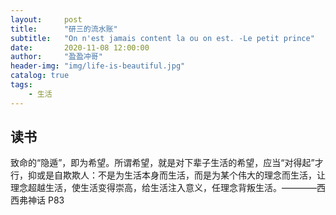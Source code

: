 ```yaml
---
layout:     post
title:      "研三的流水账"
subtitle:   "On n'est jamais content la ou on est. -Le petit prince"
date:       2020-11-08 12:00:00
author:     "盈盈冲哥"
header-img: "img/life-is-beautiful.jpg"
catalog: true
tags:
    - 生活
---
```


## 读书

致命的“隐遁”，即为希望。所谓希望，就是对下辈子生活的希望，应当“对得起”才行，抑或是自欺欺人：不是为生活本身而生活，而是为某个伟大的理念而生活，让理念超越生活，使生活变得崇高，给生活注入意义，任理念背叛生活。————西西弗神话 P83
